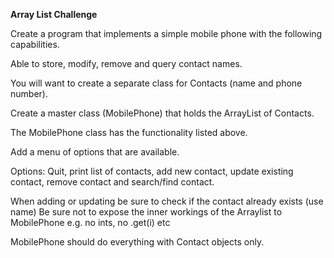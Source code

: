 **Array List Challenge**


Create a program that implements a simple mobile phone with the following capabilities.

Able to store, modify, remove and query contact names.

You will want to create a separate class for Contacts (name and phone number).

Create a master class (MobilePhone) that holds the ArrayList of Contacts.

The MobilePhone class has the functionality listed above.

Add a menu of options that are available.

Options:  Quit, print list of contacts, add new contact, update existing contact, remove contact
and search/find contact.

When adding or updating be sure to check if the contact already exists (use name)
Be sure not to expose the inner workings of the Arraylist to MobilePhone
e.g. no ints, no .get(i) etc

MobilePhone should do everything with Contact objects only.